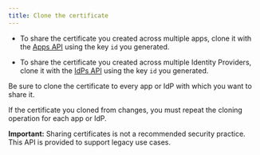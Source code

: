 ```yaml
---
title: Clone the certificate
---
```


- To share the certificate you created across multiple apps, clone it with the
[Apps API](/docs/reference/api/apps/#clone-application-key-credential) using the key `id` you generated.

- To share the certificate you created across multiple Identity Providers, clone it with the [IdPs API](#top) using the key `id` you generated.

Be sure to clone the certificate to every app or IdP with which you want to share it.

If the certificate you cloned from changes, you must repeat the cloning operation for each app or IdP.

**Important:** Sharing certificates is not a recommended security practice. This API is provided to support legacy use cases.

<NextSectionLink/>
